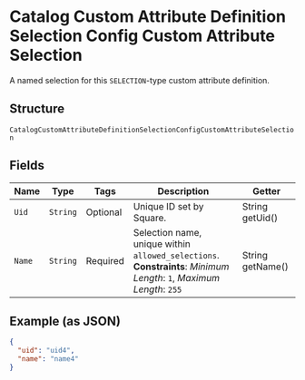
# Catalog Custom Attribute Definition Selection Config Custom Attribute Selection

A named selection for this `SELECTION`-type custom attribute definition.

## Structure

`CatalogCustomAttributeDefinitionSelectionConfigCustomAttributeSelection`

## Fields

| Name | Type | Tags | Description | Getter |
|  --- | --- | --- | --- | --- |
| `Uid` | `String` | Optional | Unique ID set by Square. | String getUid() |
| `Name` | `String` | Required | Selection name, unique within `allowed_selections`.<br>**Constraints**: *Minimum Length*: `1`, *Maximum Length*: `255` | String getName() |

## Example (as JSON)

```json
{
  "uid": "uid4",
  "name": "name4"
}
```

